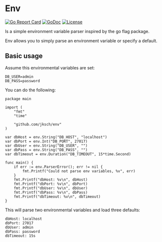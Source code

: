 # Env
[![Go Report Card](https://goreportcard.com/badge/github.com/jksch/env)](https://goreportcard.com/report/github.com/jksch/env)
[![GoDoc](https://godoc.org/github.com/jksch/env?status.svg)](https://godoc.org/github.com/jksch/env)
[![License](https://img.shields.io/badge/license-BSD-blue.svg)](https://github.com/jksch/env/blob/master/LICENSE)

Is a simple environment variable parser inspired by the go flag package.

Env allows you to simply parse an environment variable or specify a default.

## Basic usage

Assume this environmental variables are set:
```
DB_USER=admin
DB_PASS=password
```
You can do the following:
```
package main

import (
	"fmt"
	"time"

	"github.com/jksch/env"
)

var dbHost = env.String("DB_HOST", "localhost")
var dbPort = env.Int("DB_PORT", 27017)
var dbUser = env.String("DB_USER", "")
var dbPass = env.String("DB_PASS", "")
var dbTimeout = env.Duration("DB_TIMEOUT", 15*time.Second)

func main() {
	if err := env.ParserError(); err != nil {
		fmt.Printf("Could not parse env variables, %v", err)
	}
	fmt.Printf("dbHost: %v\n", dbHost)
	fmt.Printf("dbPort: %v\n", dbPort)
	fmt.Printf("dbUser: %v\n", dbUser)
	fmt.Printf("dbPass: %v\n", dbPass)
	fmt.Printf("dbTimeout: %v\n", dbTimeout)
}
```
This will parse two environmental variables and load three defaults:
```
dbHost: localhost
dbPort: 27017
dbUser: admin
dbPass: password
dbTimeout: 15s
```
